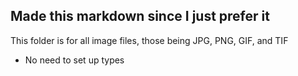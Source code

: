 ## Made this markdown since I just prefer it

This folder is for all image files, those being JPG, PNG, GIF, and TIF
* No need to set up types  